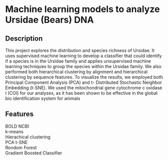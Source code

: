 # Machine learning models to analyze Ursidae (Bears) DNA 

## Description
This project explores the distribution and species richness of Ursidae. It uses supervised machine learning to develop a classifier that could identify if a species is in the Ursidae family and applies unsupervised machine learning techniques to group the species within the Ursidae family. We also performed both hierarchical clustering by alignment and hierarchical clustering by sequence features. To visualize the results, we employed both Principal Component Analysis (PCA) and t-
Distributed Stochastic Neighbor Embedding (t-SNE). We used the mitochondrial gene cytochrome c oxidase
I (COI) for our analyses, as it has been shown to be effective in the global bio identification system for
animals

## Features
BOLD
NCBI  
k-means  
Hierachical clustering  
PCA 
t-SNE  
Rondom Forest  
Gradient Boosted Classifier  

